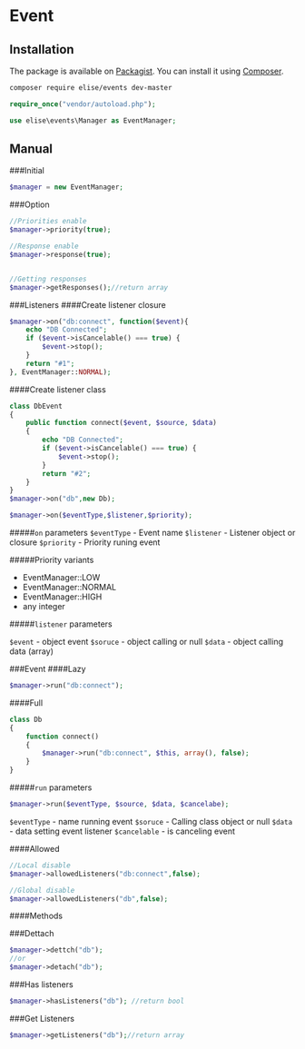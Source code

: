 Event
=====================


## Installation

The package is available on [Packagist](https://packagist.org/packages/elise/events).
You can install it using [Composer](http://getcomposer.org).
```bash
composer require elise/events dev-master
```

```php
require_once("vendor/autoload.php");

use elise\events\Manager as EventManager;
```

Manual
--------------------------

###Initial
```php
$manager = new EventManager;
```


###Option

```php
//Priorities enable
$manager->priority(true);

//Response enable
$manager->response(true);


//Getting responses
$manager->getResponses();//return array
```

###Listeners
####Create listener closure

```php
$manager->on("db:connect", function($event){
	echo "DB Connected";
	if ($event->isCancelable() === true) {
		$event->stop();
	}
	return "#1"; 
}, EventManager::NORMAL);
```

####Create listener class
```php
class DbEvent
{
	public function connect($event, $source, $data)
	{
		echo "DB Connected";
		if ($event->isCancelable() === true) {
			$event->stop();
		}
		return "#2";
	}
}
$manager->on("db",new Db);
```

```php
$manager->on($eventType,$listener,$priority);
```
#####`on` parameters
`$eventType` - Event name
`$listener` - Listener object or closure
`$priority` - Priority runing event

#####Priority variants
* EventManager::LOW
* EventManager::NORMAL
* EventManager::HIGH
* any integer

#####`listener` parameters

`$event` - object event
`$soruce` - object calling or null
`$data` -  object calling data (array)

###Event
####Lazy
```php
$manager->run("db:connect");
```

####Full
```php
class Db
{
	function connect()
	{
		$manager->run("db:connect", $this, array(), false);
	}
}
```

#####`run` parameters

```php
$manager->run($eventType, $source, $data, $cancelabe);
```
`$eventType` - name running event
`$soruce` - Calling class object or null
`$data` - data setting event listener
`$cancelable` - is canceling event


####Allowed
```php
//Local disable
$manager->allowedListeners("db:connect",false);

//Global disable
$manager->allowedListeners("db",false);
```


####Methods

###Dettach
```php
$manager->dettch("db");
//or
$manager->detach("db");
```

###Has listeners
```php
$manager->hasListeners("db"); //return bool
```

###Get Listeners
```php
$manager->getListeners("db");//return array
```
